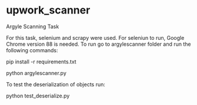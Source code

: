 # upwork_scanner
Argyle Scanning Task

For this task, selenium and scrapy were used. For seleniun to run, Google Chrome version 88 is needed.
To run go to argylescanner folder and run the following commands:

pip install -r requirements.txt

python argylescanner.py

To test the deserialization of objects run:

python test_deserialize.py
